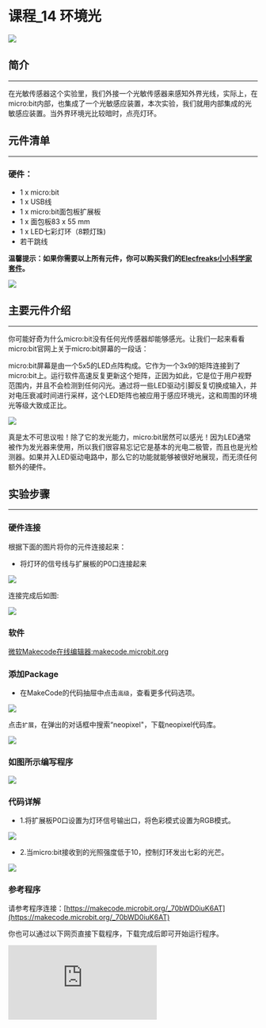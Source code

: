 ﻿# 课程_14 环境光

![](https://wiki-media-ef.oss-cn-hongkong.aliyuncs.com/docs/microbit/circuit-design/microbit-starter-kit/images/NkZTTdv.jpg)

## 简介
---
在光敏传感器这个实验里，我们外接一个光敏传感器来感知外界光线，实际上，在micro:bit内部，也集成了一个光敏感应装置，本次实验，我们就用内部集成的光敏感应装置。当外界环境光比较暗时，点亮灯环。

## 元件清单
---
### 硬件：
- 1 x micro:bit
- 1 x USB线
- 1 x micro:bit面包板扩展板
- 1 x 面包板83 x 55 mm
- 1 x LED七彩灯环（8颗灯珠)
- 若干跳线

**温馨提示：如果你需要以上所有元件，你可以购买我们的[Elecfreaks小小科学家套件](https://item.taobao.com/item.htm?ft=t&id=597096675822)。**

![](https://wiki-media-ef.oss-cn-hongkong.aliyuncs.com/docs/microbit/circuit-design/microbit-starter-kit/images/W4tseua.jpg)

## 主要元件介绍
---
你可能好奇为什么micro:bit没有任何光传感器却能够感光。让我们一起来看看micro:bit官网上关于micro:bit屏幕的一段话：

micro:bit屏幕是由一个5x5的LED点阵构成。它作为一个3x9的矩阵连接到了micro:bit上。运行软件高速反复更新这个矩阵，正因为如此，它是位于用户视野范围内，并且不会检测到任何闪光。通过将一些LED驱动引脚反复切换成输入，并对电压衰减时间进行采样，这个LED矩阵也被应用于感应环境光，这和周围的环境光等级大致成正比。

![](https://wiki-media-ef.oss-cn-hongkong.aliyuncs.com/docs/microbit/circuit-design/microbit-starter-kit/images/1JzFZG3.jpg)

真是太不可思议啦！除了它的发光能力，micro:bit居然可以感光！因为LED通常被作为发光器来使用，所以我们很容易忘记它是基本的光电二极管，而且也是光检测器。如果并入LED驱动电路中，那么它的功能就能够被很好地展现，而无须任何额外的硬件。

## 实验步骤
---
### 硬件连接
根据下面的图片将你的元件连接起来：

- 将灯环的信号线与扩展板的P0口连接起来

![](https://wiki-media-ef.oss-cn-hongkong.aliyuncs.com/docs/microbit/circuit-design/microbit-starter-kit/images/fKgQRoW.jpg)

连接完成后如图:

![](https://wiki-media-ef.oss-cn-hongkong.aliyuncs.com/docs/microbit/circuit-design/microbit-starter-kit/images/Hacl6BL.jpg)

### 软件

[微软Makecode在线编辑器:makecode.microbit.org](https://makecode.microbit.org/)



### 添加Package
- 在MakeCode的代码抽屉中点击`高级`，查看更多代码选项。

![](https://wiki-media-ef.oss-cn-hongkong.aliyuncs.com/docs/microbit/circuit-design/microbit-starter-kit/images/case_14_01.png)

点击`扩展`，在弹出的对话框中搜索“neopixel"，下载neopixel代码库。

![](https://wiki-media-ef.oss-cn-hongkong.aliyuncs.com/docs/microbit/circuit-design/microbit-starter-kit/images/case_14_02.png)

### 如图所示编写程序

![](https://wiki-media-ef.oss-cn-hongkong.aliyuncs.com/docs/microbit/circuit-design/microbit-starter-kit/images/case_14_03.png)

### 代码详解
- 1.将扩展板P0口设置为灯环信号输出口，将色彩模式设置为RGB模式。

![](https://wiki-media-ef.oss-cn-hongkong.aliyuncs.com/docs/microbit/circuit-design/microbit-starter-kit/images/case_14_04.png)

- 2.当micro:bit接收到的光照强度低于10，控制灯环发出七彩的光芒。

![](https://wiki-media-ef.oss-cn-hongkong.aliyuncs.com/docs/microbit/circuit-design/microbit-starter-kit/images/case_14_05.png)

### 参考程序
请参考程序连接：[https://makecode.microbit.org/_70bWD0iuK6AT](https://makecode.microbit.org/_70bWD0iuK6AT)

你也可以通过以下网页直接下载程序，下载完成后即可开始运行程序。



<div
    style={{
        position: 'relative',
        paddingBottom: '60%',
        overflow: 'hidden',
    }}
>
    <iframe
        src="https://makecode.microbit.org/_70bWD0iuK6AT"
        frameborder="0"
        sandbox="allow-popups allow-forms allow-scripts allow-same-origin"
        style={{
            position: 'absolute',
            width: '100%',
            height: '100%',
        }}
    />
</div>

## 实验结果
---
在暗处，灯环点亮；在亮处，灯环熄灭。

![](https://wiki-media-ef.oss-cn-hongkong.aliyuncs.com/docs/microbit/circuit-design/microbit-starter-kit/images/F9B9ySD.gif)


## 思考
---
当灯环亮起彩虹色后，让彩虹转动起来。该如何设计电路与编程？

## 常见问题
---

## 更多信息，欢迎访问：
---

micro:bit官方推荐供应商：[恩孚科技淘宝店](https://shop69086944.taobao.com/?spm=a230r.7195193.1997079397.2.RSthR0)
QQ技术交流群：570756726
